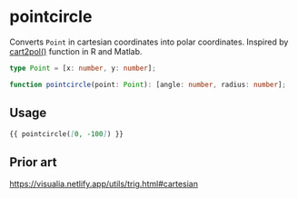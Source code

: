 # pointcircle

Converts `Point` in cartesian coordinates into polar coordinates. Inspired by [cart2pol()](https://rdrr.io/github/jaredlander/useful/man/cart2pol.html) function in R and Matlab.

```ts
type Point = [x: number, y: number];

function pointcircle(point: Point): [angle: number, radius: number];
```

## Usage

```md
{{ pointcircle([0, -100]) }}
```

## Prior art

https://visualia.netlify.app/utils/trig.html#cartesian
